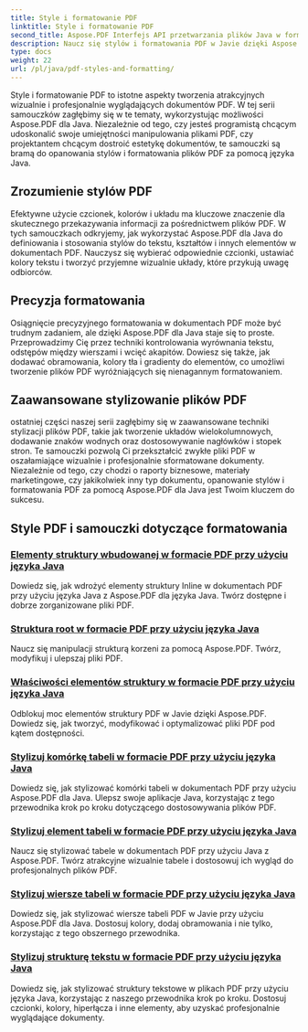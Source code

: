 ```yaml
---
title: Style i formatowanie PDF
linktitle: Style i formatowanie PDF
second_title: Aspose.PDF Interfejs API przetwarzania plików Java w formacie Java
description: Naucz się stylów i formatowania PDF w Javie dzięki Aspose.PDF dla Java. Opanuj estetykę i układ plików PDF, aby uzyskać wspaniałe dokumenty.
type: docs
weight: 22
url: /pl/java/pdf-styles-and-formatting/
---
```


Style i formatowanie PDF to istotne aspekty tworzenia atrakcyjnych wizualnie i profesjonalnie wyglądających dokumentów PDF. W tej serii samouczków zagłębimy się w te tematy, wykorzystując możliwości Aspose.PDF dla Java. Niezależnie od tego, czy jesteś programistą chcącym udoskonalić swoje umiejętności manipulowania plikami PDF, czy projektantem chcącym dostroić estetykę dokumentów, te samouczki są bramą do opanowania stylów i formatowania plików PDF za pomocą języka Java.

## Zrozumienie stylów PDF

Efektywne użycie czcionek, kolorów i układu ma kluczowe znaczenie dla skutecznego przekazywania informacji za pośrednictwem plików PDF. W tych samouczkach odkryjemy, jak wykorzystać Aspose.PDF dla Java do definiowania i stosowania stylów do tekstu, kształtów i innych elementów w dokumentach PDF. Nauczysz się wybierać odpowiednie czcionki, ustawiać kolory tekstu i tworzyć przyjemne wizualnie układy, które przykują uwagę odbiorców.

## Precyzja formatowania

Osiągnięcie precyzyjnego formatowania w dokumentach PDF może być trudnym zadaniem, ale dzięki Aspose.PDF dla Java staje się to proste. Przeprowadzimy Cię przez techniki kontrolowania wyrównania tekstu, odstępów między wierszami i wcięć akapitów. Dowiesz się także, jak dodawać obramowania, kolory tła i gradienty do elementów, co umożliwi tworzenie plików PDF wyróżniających się nienagannym formatowaniem.

## Zaawansowane stylizowanie plików PDF

ostatniej części naszej serii zagłębimy się w zaawansowane techniki stylizacji plików PDF, takie jak tworzenie układów wielokolumnowych, dodawanie znaków wodnych oraz dostosowywanie nagłówków i stopek stron. Te samouczki pozwolą Ci przekształcić zwykłe pliki PDF w oszałamiające wizualnie i profesjonalnie sformatowane dokumenty. Niezależnie od tego, czy chodzi o raporty biznesowe, materiały marketingowe, czy jakikolwiek inny typ dokumentu, opanowanie stylów i formatowania PDF za pomocą Aspose.PDF dla Java jest Twoim kluczem do sukcesu.

## Style PDF i samouczki dotyczące formatowania
### [Elementy struktury wbudowanej w formacie PDF przy użyciu języka Java](./inline-structure-elements-in-pdf-using-java/)
Dowiedz się, jak wdrożyć elementy struktury Inline w dokumentach PDF przy użyciu języka Java z Aspose.PDF dla języka Java. Twórz dostępne i dobrze zorganizowane pliki PDF.
### [Struktura root w formacie PDF przy użyciu języka Java](./root-structure-in-pdf-using-java/)
Naucz się manipulacji strukturą korzeni za pomocą Aspose.PDF. Twórz, modyfikuj i ulepszaj pliki PDF.
### [Właściwości elementów struktury w formacie PDF przy użyciu języka Java](./structure-elements-properties-in-pdf-using-java/)
Odblokuj moc elementów struktury PDF w Javie dzięki Aspose.PDF. Dowiedz się, jak tworzyć, modyfikować i optymalizować pliki PDF pod kątem dostępności.
### [Stylizuj komórkę tabeli w formacie PDF przy użyciu języka Java](./style-table-cell-in-pdf-using-java/)
Dowiedz się, jak stylizować komórki tabeli w dokumentach PDF przy użyciu Aspose.PDF dla Java. Ulepsz swoje aplikacje Java, korzystając z tego przewodnika krok po kroku dotyczącego dostosowywania plików PDF.
### [Stylizuj element tabeli w formacie PDF przy użyciu języka Java](./style-table-element-in-pdf-using-java/)
Naucz się stylizować tabele w dokumentach PDF przy użyciu Java z Aspose.PDF. Twórz atrakcyjne wizualnie tabele i dostosowuj ich wygląd do profesjonalnych plików PDF.
### [Stylizuj wiersze tabeli w formacie PDF przy użyciu języka Java](./style-table-row-in-pdf-using-java/)
Dowiedz się, jak stylizować wiersze tabeli PDF w Javie przy użyciu Aspose.PDF dla Java. Dostosuj kolory, dodaj obramowania i nie tylko, korzystając z tego obszernego przewodnika.
### [Stylizuj strukturę tekstu w formacie PDF przy użyciu języka Java](./style-text-structure-in-pdf-using-java/)
Dowiedz się, jak stylizować struktury tekstowe w plikach PDF przy użyciu języka Java, korzystając z naszego przewodnika krok po kroku. Dostosuj czcionki, kolory, hiperłącza i inne elementy, aby uzyskać profesjonalnie wyglądające dokumenty.